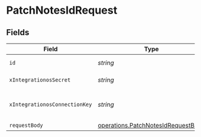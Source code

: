 # PatchNotesIdRequest


## Fields

| Field                                                                                    | Type                                                                                     | Required                                                                                 | Description                                                                              |
| ---------------------------------------------------------------------------------------- | ---------------------------------------------------------------------------------------- | ---------------------------------------------------------------------------------------- | ---------------------------------------------------------------------------------------- |
| `id`                                                                                     | *string*                                                                                 | :heavy_check_mark:                                                                       | The id of the model                                                                      |
| `xIntegrationosSecret`                                                                   | *string*                                                                                 | :heavy_check_mark:                                                                       | IntegrationOS API key                                                                    |
| `xIntegrationosConnectionKey`                                                            | *string*                                                                                 | :heavy_check_mark:                                                                       | The unique identifier of a Connected Account                                             |
| `requestBody`                                                                            | [operations.PatchNotesIdRequestBody](../../models/operations/patchnotesidrequestbody.md) | :heavy_minus_sign:                                                                       | N/A                                                                                      |